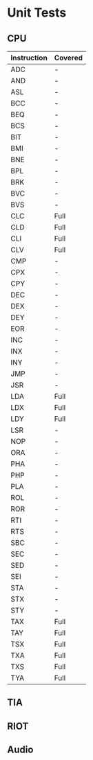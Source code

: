 # Unit Tests

## CPU
|Instruction|Covered|
|---|---|
|ADC|-|
|AND|-|
|ASL|-|
|BCC|-|
|BEQ|-|
|BCS|-|
|BIT|-|
|BMI|-|
|BNE|-|
|BPL|-|
|BRK|-|
|BVC|-|
|BVS|-|
|CLC|Full|
|CLD|Full|
|CLI|Full|
|CLV|Full|
|CMP|-|
|CPX|-|
|CPY|-|
|DEC|-|
|DEX|-|
|DEY|-|
|EOR|-|
|INC|-|
|INX|-|
|INY|-|
|JMP|-|
|JSR|-|
|LDA|Full|
|LDX|Full|
|LDY|Full|
|LSR|-|
|NOP|-|
|ORA|-|
|PHA|-|
|PHP|-|
|PLA|-|
|ROL|-|
|ROR|-|
|RTI|-|
|RTS|-|
|SBC|-|
|SEC|-|
|SED|-|
|SEI|-|
|STA|-|
|STX|-|
|STY|-|
|TAX|Full|
|TAY|Full|
|TSX|Full|
|TXA|Full|
|TXS|Full|
|TYA|Full|

## TIA

## RIOT

## Audio
